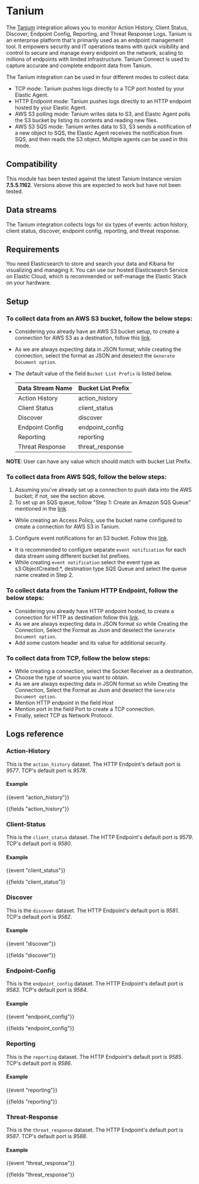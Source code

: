 # Tanium

The [Tanium](https://www.tanium.com/) integration allows you to monitor Action History, Client Status, Discover, Endpoint Config, Reporting, and Threat Response Logs. Tanium is an enterprise platform that's primarily used as an endpoint management tool. It empowers security and IT operations teams with quick visibility and control to secure and manage every endpoint on the network, scaling to millions of endpoints with limited infrastructure. Tanium Connect is used to capture accurate and complete endpoint data from Tanium.

The Tanium integration can be used in four different modes to collect data:
- TCP mode: Tanium pushes logs directly to a TCP port hosted by your Elastic Agent.
- HTTP Endpoint mode: Tanium pushes logs directly to an HTTP endpoint hosted by your Elastic Agent.
- AWS S3 polling mode: Tanium writes data to S3, and Elastic Agent polls the S3 bucket by listing its contents and reading new files.
- AWS S3 SQS mode: Tanium writes data to S3, S3 sends a notification of a new object to SQS, the Elastic Agent receives the notification from SQS, and then reads the S3 object. Multiple agents can be used in this mode.

## Compatibility

This module has been tested against the latest Tanium Instance version **7.5.5.1162**.
Versions above this are expected to work but have not been tested.

## Data streams

The Tanium integration collects logs for six types of events: action history, client status, discover, endpoint config, reporting, and threat response.

## Requirements

You need Elasticsearch to store and search your data and Kibana for visualizing and managing it. You can use our hosted Elasticsearch Service on Elastic Cloud, which is recommended or self-manage the Elastic Stack on your hardware.

## Setup

### To collect data from an AWS S3 bucket, follow the below steps:
- Considering you already have an AWS S3 bucket setup, to create a connection for AWS S3 as a destination, follow this [link](https://docs.tanium.com/connect/connect/aws.html ).
- As we are always expecting data in JSON format, while creating the connection, select the format as JSON and deselect the `Generate Document option`.
- The default value of the field `Bucket List Prefix` is listed below.

  | Data Stream Name  | Bucket List Prefix     |
  | ----------------- | ---------------------- |
  | Action History    | action_history         |
  | Client Status     | client_status          |
  | Discover          | discover               |
  | Endpoint Config   | endpoint_config        |
  | Reporting         | reporting              |
  | Threat Response   | threat_response        |

**NOTE**: User can have any value which should match with bucket List Prefix.
### To collect data from AWS SQS, follow the below steps:
1. Assuming you've already set up a connection to push data into the AWS bucket; if not, see the section above.
2. To set up an SQS queue, follow "Step 1: Create an Amazon SQS Queue" mentioned in the [link](https://docs.aws.amazon.com/AmazonS3/latest/userguide/ways-to-add-notification-config-to-bucket.html).
  - While creating an Access Policy, use the bucket name configured to create a connection for AWS S3 in Tanium.
3. Configure event notifications for an S3 bucket. Follow this [link](https://docs.aws.amazon.com/AmazonS3/latest/userguide/enable-event-notifications.html).
  - It is recommended to configure separate `event notification` for each data stream using different bucket list prefixes.
  - While creating `event notification` select the event type as s3:ObjectCreated:*, destination type SQS Queue and select the queue name created in Step 2.

### To collect data from the Tanium HTTP Endpoint, follow the below steps:
- Considering you already have HTTP endpoint hosted, to create a connection for HTTP as destination follow this [link](https://docs.tanium.com/connect/connect/http.html).
- As we are always expecting data in JSON format so while Creating the Connection, Select the Format as Json and deselect the `Generate Document option`.
- Add some custom header and its value for additional security.

### To collect data from TCP, follow the below steps:
- While creating a connection, select the Socket Receiver as a destination.
- Choose the type of source you want to obtain.
- As we are always expecting data in JSON format so while Creating the Connection, Select the Format as Json and deselect the `Generate Document option`.
- Mention HTTP endpoint in the field Host
- Mention port in the field Port to create a TCP connection.
- Finally, select TCP as Network Protocol.

## Logs reference

### Action-History

This is the `action_history` dataset.
The HTTP Endpoint's default port is _9577_.
TCP's default port is _9578_.

#### Example

{{event "action_history"}}

{{fields "action_history"}}

### Client-Status

This is the `client_status` dataset.
The HTTP Endpoint's default port is _9579_.
TCP's default port is _9580_.

#### Example

{{event "client_status"}}

{{fields "client_status"}}

### Discover

This is the `discover` dataset.
The HTTP Endpoint's default port is _9581_.
TCP's default port is _9582_.

#### Example

{{event "discover"}}

{{fields "discover"}}

### Endpoint-Config

This is the `endpoint_config` dataset.
The HTTP Endpoint's default port is _9583_.
TCP's default port is _9584_.

#### Example

{{event "endpoint_config"}}

{{fields "endpoint_config"}}

### Reporting

This is the `reporting` dataset.
The HTTP Endpoint's default port is _9585_.
TCP's default port is _9586_.

#### Example

{{event "reporting"}}

{{fields "reporting"}}

### Threat-Response

This is the `threat_response` dataset.
The HTTP Endpoint's default port is _9587_.
TCP's default port is _9588_.

#### Example

{{event "threat_response"}}

{{fields "threat_response"}}
